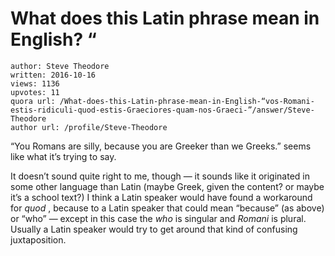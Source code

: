 # What does this Latin phrase mean in English? “

	author: Steve Theodore
	written: 2016-10-16
	views: 1136
	upvotes: 11
	quora url: /What-does-this-Latin-phrase-mean-in-English-“vos-Romani-estis-ridiculi-quod-estis-Graeciores-quam-nos-Graeci-”/answer/Steve-Theodore
	author url: /profile/Steve-Theodore


“You Romans are silly, because you are Greeker than we Greeks.” seems like what it’s trying to say.

It doesn’t sound quite right to me, though — it sounds like it originated in some other language than Latin (maybe Greek, given the content? or maybe it’s a school text?) I think a Latin speaker would have found a workaround for _quod_  , because to a Latin speaker that could mean “because” (as above) or “who” — except in this case the _who_  is singular and _Romani_  is plural. Usually a Latin speaker would try to get around that kind of confusing juxtaposition.

